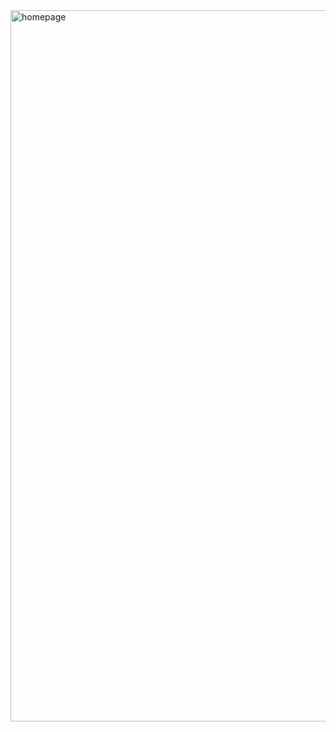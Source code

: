 <img width="1138" alt="homepage" src="https://github.com/user-attachments/assets/c210ff42-9e49-4acc-8bb5-7b92a60dd035" />
